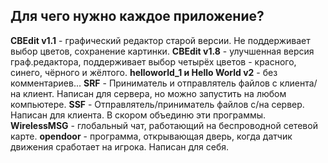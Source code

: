 Для чего нужно каждое приложение?
---
**CBEdit v1.1** - графический редактор старой версии. Не поддерживает выбор цветов, сохранение картинки.
**CBEdit v1.8** - улучшенная версия граф.редактора, поддерживает выбор четырёх цветов - красного, синего, чёрного и жёлтого.
**helloworld_1 и Hello World v2** - без комментариев...
**SRF** - Приниматель и отправлятель файлов с клиента/на клиент. Написан для сервера, но можно запустить на любом компьютере.
**SSF** - Отправлятель/приниматель файлов с/на сервер. Написан для клиента. В скором объединю эти программы.
**WirelessMSG** - глобальный чат, работающий на беспроводной сетевой карте.
**opendoor** - программа, открывающая дверь, когда датчик движения сработает на игрока. Написан для себя.
